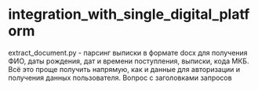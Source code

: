 # integration_with_single_digital_platform
extract_document.py - парсинг выписки в формате docx для получения ФИО, даты рождения, дат и времени поступления, выписки, кода МКБ. Всё это проще получить напрямую, как и данные для авторизации и получения данных пользователя.
Вопрос с заголовками запросов
